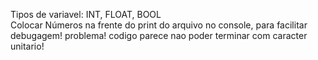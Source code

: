 Tipos de variavel: INT, FLOAT, BOOL  
Colocar Números na frente do print do arquivo no console, para facilitar debugagem!
problema! codigo parece nao poder terminar com caracter unitario!
